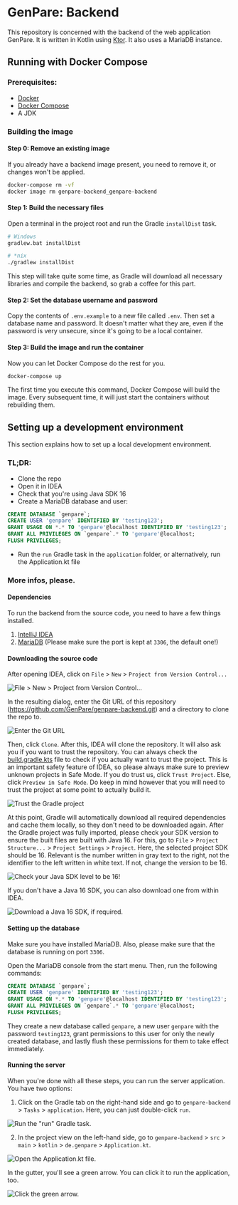# GenPare: Backend

This repository is concerned with the backend of the web application GenPare. It is written in Kotlin using
[Ktor](https://ktor.io). It also uses a MariaDB instance.

## Running with Docker Compose

### Prerequisites:

- [Docker](https://docs.docker.com/get-docker/)
- [Docker Compose](https://docs.docker.com/compose/install/)
- A JDK

### Building the image

#### Step 0: Remove an existing image

If you already have a backend image present, you need to remove it, or changes won't be applied.

```bash
docker-compose rm -vf
docker image rm genpare-backend_genpare-backend
```

#### Step 1: Build the necessary files

Open a terminal in the project root and run the Gradle `installDist` task.

```bash
# Windows
gradlew.bat installDist

# *nix
./gradlew installDist
```

This step will take quite some time, as Gradle will download all necessary libraries and compile the backend, so grab
a coffee for this part.

#### Step 2: Set the database username and password

Copy the contents of `.env.example` to a new file called `.env`. Then set a database name and password. It doesn't
matter what they are, even if the password is very unsecure, since it's going to be a local container.

#### Step 3: Build the image and run the container

Now you can let Docker Compose do the rest for you.

```bash
docker-compose up
```

The first time you execute this command, Docker Compose will build the image. Every subsequent time, it will just start
the containers without rebuilding them.

## Setting up a development environment

This section explains how to set up a local development environment.

### TL;DR:

- Clone the repo
- Open it in IDEA
- Check that you're using Java SDK 16
- Create a MariaDB database and user:

```sql
CREATE DATABASE `genpare`;
CREATE USER 'genpare' IDENTIFIED BY 'testing123';
GRANT USAGE ON *.* TO 'genpare'@localhost IDENTIFIED BY 'testing123';
GRANT ALL PRIVILEGES ON `genpare`.* TO 'genpare'@localhost;
FLUSH PRIVILEGES;
```

- Run the `run` Gradle task in the `application` folder, or alternatively, run the Application.kt file

### More infos, please.

#### Dependencies

To run the backend from the source code, you need to have a few things installed.

1. [IntelliJ IDEA](https://www.jetbrains.com/de-de/idea/)
2. [MariaDB](https://mariadb.org/download/) (Please make sure the port is kept at `3306`, the default one!)

#### Downloading the source code

After opening IDEA, click on `File` > `New` > `Project from Version Control...`

![File > New > Project from Version Control...](https://egirl.rip/zAd3xxkJTJ.png?key=s5ougQY486bZlM)

In the resulting dialog, enter the Git URL of this repository (https://github.com/GenPare/genpare-backend.git) and a
directory to clone the repo to.

![Enter the Git URL](https://egirl.rip/PLTQYBainX.png?key=oByhmVyltYh3CF)

Then, click `Clone`. After this, IDEA will clone the repository. It will also ask you if you want to trust the
repository. You can always check the
[build.gradle.kts](https://github.com/GenPare/genpare-backend/blob/main/build.gradle.kts) file to check if you actually
want to trust the project. This is an important safety feature of IDEA, so please always make sure to preview unknown
projects in Safe Mode. If you do trust us, click `Trust Project`. Else, click `Preview in Safe Mode`. Do keep in mind
however that you will need to trust the project at some point to actually build it.

![Trust the Gradle project](https://egirl.rip/wNMiucRm1c.png?key=TOfoHhNmDDPEY5)

At this point, Gradle will automatically download all required dependencies and cache them locally, so they don't need
to be downloaded again. After the Gradle project was fully imported, please check your SDK version to ensure the built
files are built with Java 16. For this, go to `File` > `Project Structure...` > `Project Settings` > `Project`. Here,
the selected project SDK should be 16. Relevant is the number written in gray text to the right, not the identifier to
the left written in white text. If not, change the version to be 16.

![Check your Java SDK level to be 16!](https://egirl.rip/3Gk1AQJive.png?key=UUGpgb9ZKS9sSe)

If you don't have a Java 16 SDK, you can also download one from within IDEA.

![Download a Java 16 SDK, if required.](https://egirl.rip/tgtb8Cznmv.png?key=tKzX1IOHu6DUoD)

#### Setting up the database

Make sure you have installed MariaDB. Also, please make sure that the database is running on port `3306`.

Open the MariaDB console from the start menu. Then, run the following commands:

```sql
CREATE DATABASE `genpare`;
CREATE USER 'genpare' IDENTIFIED BY 'testing123';
GRANT USAGE ON *.* TO 'genpare'@localhost IDENTIFIED BY 'testing123';
GRANT ALL PRIVILEGES ON `genpare`.* TO 'genpare'@localhost;
FLUSH PRIVILEGES;
```

They create a new database called `genpare`, a new user `genpare` with the password `testing123`, grant permissions to
this user for only the newly created database, and lastly flush these permissions for them to take effect immediately.

#### Running the server

When you're done with all these steps, you can run the server application. You have two options:

1. Click on the Gradle tab on the right-hand side and go to `genpare-backend` > `Tasks` > `application`. Here, you can
   just double-click `run`.

![Run the "run" Gradle task.](https://egirl.rip/vCQA5TE6jV.png?key=aBqFSLQRyQ0PqC)

2. In the project view on the left-hand side, go to `genpare-backend` > `src` > `main` > `kotlin` > `de.genpare` >
   `Application.kt`.

![Open the Application.kt file.](https://egirl.rip/WW7EQiUZk5.png?key=MfisljCQMqdcOa)

In the gutter, you'll see a green arrow. You can click it to run the application, too.

![Click the green arrow.](https://egirl.rip/iGaC5fcoKh.png?key=URVBmXz7dEtPpi)
